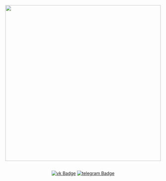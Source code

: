 <div id="header" align="center">
 <img src="https://media.giphy.com/media/KEZRMZ6NdioQvBbyRu/giphy.gif" width="500"/>
 <div id="badges">
  <br>
  
  <a href='#'><img src="https://img.shields.io/badge/vkontakte-blue?logo=VK&logoColor=white" alt="vk Badge"/></a>
  <a href='#'><img src="https://img.shields.io/badge/telegram-blue?logo=telegram&logoColor=white" alt="telegram Badge"/></a>
  
</div>
</div>



